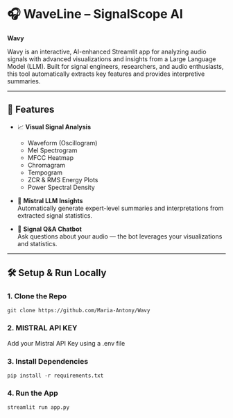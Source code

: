 # 🎧 WaveLine – SignalScope AI

**Wavy** 

Wavy is an interactive, AI-enhanced Streamlit app for analyzing audio signals with advanced visualizations and insights from a Large Language Model (LLM). Built for signal engineers, researchers, and audio enthusiasts, this tool automatically extracts key features and provides interpretive summaries.

---

## 🚀 Features

- 📈 **Visual Signal Analysis**  
  - Waveform (Oscillogram)
  - Mel Spectrogram  
  - MFCC Heatmap  
  - Chromagram  
  - Tempogram  
  - ZCR & RMS Energy Plots  
  - Power Spectral Density  

- 🧠 **Mistral LLM Insights**  
  Automatically generate expert-level summaries and interpretations from extracted signal statistics.

- 💬 **Signal Q&A Chatbot**  
  Ask questions about your audio — the bot leverages your visualizations and statistics.

---

## 🛠️ Setup & Run Locally

### 1. Clone the Repo

```
git clone https://github.com/Maria-Antony/Wavy

```
### 2. MISTRAL API KEY

Add your Mistral API Key using a .env file

### 3. Install Dependencies
```
pip install -r requirements.txt
```

### 4. Run the App

```
streamlit run app.py
```




